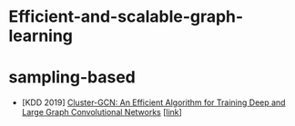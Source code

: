 # Efficient-and-scalable-graph-learning
sampling-based
=========
* [KDD 2019] [Cluster-GCN: An Efficient Algorithm for Training Deep and Large Graph Convolutional Networks](https://dl.acm.org/doi/pdf/10.1145/3292500.3330925) [[link](https://blog.csdn.net/ziqingnian/article/details/112792439)]
